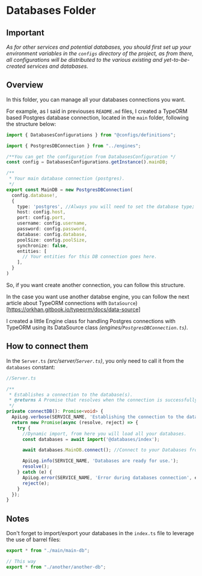 # Databases Folder

## Important
*As for other services and potential databases, you should first set up your environment variables in the ```configs``` directory of the project, as from there, all configurations will be distributed to the various existing and yet-to-be-created services and databases.*

## Overview

In this folder, you can manage all your databases connections you want.

For example, as I said in previouses ```README.md``` files, I created a TypeORM based Postgres database connection, located in the ```main``` folder, following the structure below:

```ts
import { DatabasesConfigurations } from "@configs/definitions";

import { PostgresDBConnection } from "../engines";

/**You can get the configuration from DatabasesConfiguration */
const config = DatabasesConfigurations.getInstance().mainDB;

/**
 * Your main database connection (postgres).
 */
export const MainDB = new PostgresDBConnection(
  config.database!,
  {
    type: 'postgres', //Always you will need to set the database type; For PostgresDBConnection, is 'postgres'
    host: config.host,
    port: config.port,
    username: config.username,
    password: config.password,
    database: config.database,
    poolSize: config.poolSize,
    synchronize: false,
    entities: [
      // Your entities for this DB connection goes here.
    ],
  }
)
```
So, if you want create another connection, you can follow this structure.

In the case you want use another databse engine, you can follow the next article about TypeORM connections with ```DataSource```)
[https://orkhan.gitbook.io/typeorm/docs/data-source]

I created a little Engine class for handling Postgres connections with TypeORM using its DataSource class _(engines/```PostgresDBConnection.ts```)_.


## How to connect them

In the ```Server.ts``` _(src/server/```Server.ts```)_, you only need to call it from the ```databases``` constant:

```ts
//Server.ts

/**
 * Establishes a connection to the database(s).
 * @returns A Promise that resolves when the connection is successfully established and rejects on failure.
 */
private connectDB(): Promise<void> {
  ApiLog.verbose(SERVICE_NAME, 'Establishing the connection to the database(s)...');
  return new Promise(async (resolve, reject) => {
    try {
      //Dynamic import, from here you will load all your databases.
      const databases = await import('@databases/index');

      await databases.MainDB.connect(); //Connect to your Databases from this way.

      ApiLog.info(SERVICE_NAME, 'Databases are ready for use.');
      resolve();        
    } catch (e) {
      ApiLog.error(SERVICE_NAME, 'Error during databases connection', e);
      reject(e);
    }
  });
}
```

## Notes
Don't forget to import/export your databases in the ```index.ts``` file to leverage the use of barrel files:

```ts
export * from "./main/main-db";

// This way
export * from "./another/another-db";
```